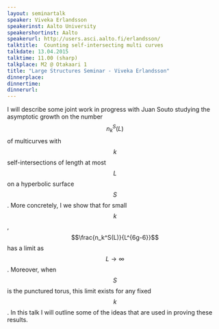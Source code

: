 ```yaml
---
layout: seminartalk
speaker: Viveka Erlandsson
speakerinst: Aalto University
speakershortinst: Aalto
speakerurl: http://users.asci.aalto.fi/erlandsson/
talktitle:  Counting self-intersecting multi curves
talkdate: 13.04.2015
talktime: 11.00 (sharp)
talkplace: M2 @ Otakaari 1
title: "Large Structures Seminar - Viveka Erlandsson"
dinnerplace: 
dinnertime: 
dinnerurl: 
---
```

I will describe some joint work in progress with Juan Souto studying the asymptotic growth on the number $$n_k^S(L)$$ of multicurves with $$k$$ self-intersections of length at most $$L$$ on a hyperbolic surface $$S$$. More concretely, I we show that for small $$k$$, $$\frac{n_k^S(L)}{L^{6g-6}}$$ has a limit as $$L\to\infty$$. Moreover, when $$S$$ is the punctured torus, this
limit exists for any fixed $$k$$. In this talk I will outline some of the ideas that are used in proving these results.
